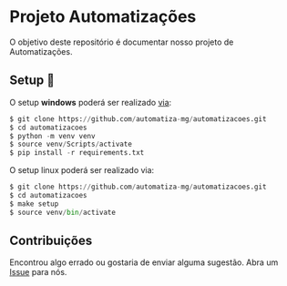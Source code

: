Projeto Automatizações
===

O objetivo deste repositório é documentar nosso projeto de Automatizações.

## Setup :open_book:

O setup **windows** poderá ser realizado [via](google.com):

```Python
$ git clone https://github.com/automatiza-mg/automatizacoes.git
$ cd automatizacoes
$ python -m venv venv
$ source venv/Scripts/activate
$ pip install -r requirements.txt
```

O setup linux poderá ser realizado via:

```Python
$ git clone https://github.com/automatiza-mg/automatizacoes.git
$ cd automatizacoes
$ make setup
$ source venv/bin/activate
```

## Contribuições

Encontrou algo errado ou gostaria de enviar alguma sugestão.
Abra um [Issue](https://github.com/automatiza-mg/automatizacoes/issues) para nós.
